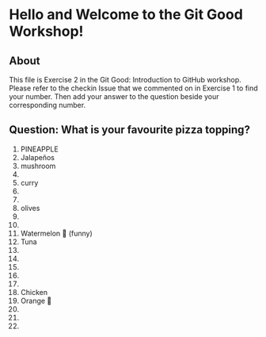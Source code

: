 # Hello and Welcome to the Git Good Workshop! 

## About 

This file is Exercise 2 in the Git Good: Introduction to GitHub workshop. 
Please refer to the checkin Issue that we commented on in Exercise 1 to find your number. Then add your answer to the question beside your corresponding number.

## Question: What is your favourite pizza topping?

1. PINEAPPLE
2. Jalapeños 
3. mushroom
4. 
5. curry
6. 
7. 
8. olives
9. 
10. 
11. Watermelon 🍉 (funny) 
12. Tuna
13. 
14. 
15. 
16. 
17. 
18. Chicken
19. Orange 🍊 
20. 
21. 
22. 

